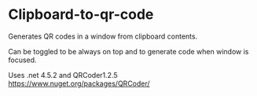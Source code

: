 # Clipboard-to-qr-code
Generates QR codes in a window from clipboard contents.

Can be toggled to be always on top and to generate code when window is focused.

Uses .net 4.5.2 and QRCoder1.2.5
https://www.nuget.org/packages/QRCoder/
